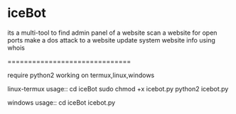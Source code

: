 # iceBot
its a multi-tool
to find admin panel of a website
scan a website for open ports
make a dos attack to a website
update system
website info using whois

==============================

require python2
working on termux,linux,windows

linux-termux usage::
cd iceBot
sudo chmod +x icebot.py
python2 icebot.py

windows usage::
cd iceBot
icebot.py
